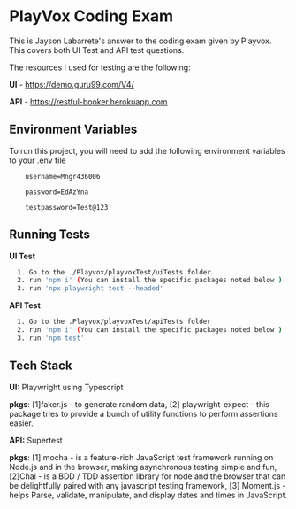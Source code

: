 # PlayVox Coding Exam

This is Jayson Labarrete's answer to the coding exam given by Playvox.
This covers both UI Test and API test questions.

The resources I used for testing are the following:

**UI** - https://demo.guru99.com/V4/

**API** - https://restful-booker.herokuapp.com

## Environment Variables

To run this project, you will need to add the following environment variables to your .env file

        username=Mngr436006

        password=EdAzYna

        testpassword=Test@123

## Running Tests

**UI Test**

```bash
  1. Go to the ./Playvox/playvoxTest/uiTests folder
  2. run 'npm i' (You can install the specific packages noted below )
  3. run 'npx playwright test --headed'
```

**API Test**

```bash
  1. Go to the .Playvox/playvoxTest/apiTests folder
  2. run 'npm i' (You can install the specific packages noted below )
  3. run 'npm test'

```

## Tech Stack

**UI:** Playwright using Typescript

**pkgs**: [1]faker.js - to generate random data, [2] playwright-expect - this package tries to provide a bunch of utility functions to perform assertions easier.

**API:** Supertest

**pkgs**: [1] mocha - is a feature-rich JavaScript test framework running on Node.js and in the browser, making asynchronous testing simple and fun, [2]Chai - is a BDD / TDD assertion library for node and the browser that can be delightfully paired with any javascript testing framework, [3] Moment.js - helps Parse, validate, manipulate, and display dates and times in JavaScript.
